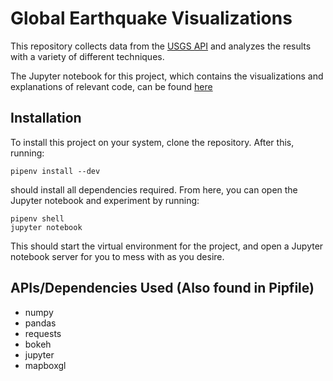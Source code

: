 # Global Earthquake Visualizations

This repository collects data from the [USGS API](https://earthquake.usgs.gov/fdsnws/event/1/) and analyzes the results with a variety of different techniques.

The Jupyter notebook for this project, which contains the visualizations and explanations of relevant code, can be found [here](https://nbviewer.jupyter.org/github/simonbcodes/global-earthquakes/blob/master/Global%20Earthquakes.ipynb)

## Installation

To install this project on your system, clone the repository. After this, running:

```
pipenv install --dev
````

should install all dependencies required. From here, you can open the Jupyter notebook and experiment by running:

```
pipenv shell
jupyter notebook
```

This should start the virtual environment for the project, and open a Jupyter notebook server for you to mess with as you desire.

## APIs/Dependencies Used (Also found in Pipfile)

- numpy
- pandas
- requests
- bokeh
- jupyter
- mapboxgl

